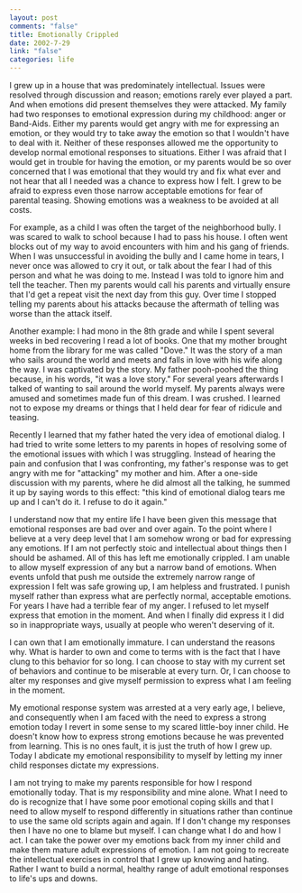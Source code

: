 ```yaml
--- 
layout: post
comments: "false"
title: Emotionally Crippled
date: 2002-7-29
link: "false"
categories: life
---
```

I grew up in a house that was predominately intellectual. Issues were resolved through discussion and reason; emotions rarely ever played a part. And when emotions did present themselves they were attacked. My family had two responses to emotional expression during my childhood: anger or Band-Aids. Either my parents would get angry with me for expressing an emotion, or they would try to take away the emotion so that I wouldn't have to deal with it. Neither of these responses allowed me the opportunity to develop normal emotional responses to situations. Either I was afraid that I would get in trouble for having the emotion, or my parents would be so over concerned that I was emotional that they would try and fix what ever and not hear that all I needed was a chance to express how I felt. I grew to be afraid to express even those narrow acceptable emotions for fear of parental teasing. Showing emotions was a weakness to be avoided at all costs.

For example, as a child I was often the target of the neighborhood bully. I was scared to walk to school because I had to pass his house. I often went blocks out of my way to avoid encounters with him and his gang of friends. When I was unsuccessful in avoiding the bully and I came home in tears, I never once was allowed to cry it out, or talk about the fear I had of this person and what he was doing to me. Instead I was told to ignore him and tell the teacher. Then my parents would call his parents and virtually ensure that I'd get a repeat visit the next day from this guy. Over time I stopped telling my parents about his attacks because the aftermath of telling was worse than the attack itself.

Another example: I had mono in the 8th grade and while I spent several weeks in bed recovering I read a lot of books. One that my mother brought home from the library for me was called "Dove." It was the story of a man who sails around the world and meets and falls in love with his wife along the way. I was captivated by the story. My father pooh-poohed the thing because, in his words, "it was a love story." For several years afterwards I talked of wanting to sail around the world myself. My parents always were amused and sometimes made fun of this dream. I was crushed. I learned not to expose my dreams or things that I held dear for fear of ridicule and teasing.

Recently I learned that my father hated the very idea of emotional dialog. I had tried to write some letters to my parents in hopes of resolving some of the emotional issues with which I was struggling. Instead of hearing the pain and confusion that I was confronting, my father's response was to get angry with me for "attacking" my mother and him. After a one-side discussion with my parents, where he did almost all the talking, he summed it up by saying words to this effect: "this kind of emotional dialog tears me up and I can't do it. I refuse to do it again."

I understand now that my entire life I have been given this message that emotional responses are bad over and over again. To the point where I believe at a very deep level that I am somehow wrong or bad for expressing any emotions. If I am not perfectly stoic and intellectual about things then I should be ashamed. All of this has left me emotionally crippled. I am unable to allow myself expression of any but a narrow band of emotions. When events unfold that push me outside the extremely narrow range of expression I felt was safe growing up, I am helpless and frustrated. I punish myself rather than express what are perfectly normal, acceptable emotions. For years I have had a terrible fear of my anger. I refused to let myself express that emotion in the moment. And when I finally did express it I did so in inappropriate ways, usually at people who weren't deserving of it.

I can own that I am emotionally immature. I can understand the reasons why. What is harder to own and come to terms with is the fact that I have clung to this behavior for so long. I can choose to stay with my current set of behaviors and continue to be miserable at every turn. Or, I can choose to alter my responses and give myself permission to express what I am feeling in the moment.

My emotional response system was arrested at a very early age, I believe, and consequently when I am faced with the need to express a strong emotion today I revert in some sense to my scared little-boy inner child. He doesn't know how to express strong emotions because he was prevented from learning. This is no ones fault, it is just the truth of how I grew up. Today I abdicate my emotional responsibility to myself by letting my inner child responses dictate my expressions.

I am not trying to make my parents responsible for how I respond emotionally today. That is my responsibility and mine alone. What I need to do is recognize that I have some poor emotional coping skills and that I need to allow myself to respond differently in situations rather than continue to use the same old scripts again and again. If I don't change my responses then I have no one to blame but myself. I can change what I do and how I act. I can take the power over my emotions back from my inner child and make them mature adult expressions of emotion. I am not going to recreate the intellectual exercises in control that I grew up knowing and hating. Rather I want to build a normal, healthy range of adult emotional responses to life's ups and downs.
